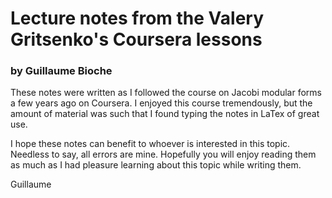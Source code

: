 # Lecture notes from the Valery Gritsenko's Coursera lessons
### by Guillaume Bioche

These notes were written as I followed the course on Jacobi modular forms a few years ago on Coursera. I enjoyed this course tremendously, 
but the amount of material was such that I found typing the notes in LaTex of great use.

I hope these notes can benefit to whoever is interested in this topic. Needless to say, all errors are mine. 
Hopefully you will enjoy reading them as much as I had pleasure learning about this topic while writing them.

Guillaume
